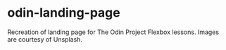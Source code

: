# odin-landing-page

Recreation of landing page for The Odin Project Flexbox lessons. Images are courtesy of Unsplash.
